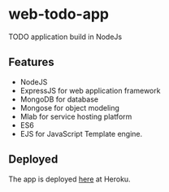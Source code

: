 # web-todo-app
TODO application build in NodeJs

## Features

- NodeJS
- ExpressJS for web application framework
- MongoDB for database
- Mongose for object modeling
- Mlab for service hosting platform
- ES6
- EJS for JavaScript Template engine.

## Deployed

The app is deployed [here](https://gentle-everglades-47988.herokuapp.com/) at Heroku.
